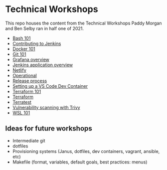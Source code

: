 # Technical Workshops

This repo houses the content from the Technical Workshops Paddy Morgan and Ben Selby ran in half one of 2021.

- [Bash 101](./bash-101)
- [Contributing to Jenkins](./contributing-to-jenkins)
- [Docker 101](./docker-101)
- [Git 101](./git-101)
- [Grafana overview](./grafana-overview)
- [Jenkins application overview](./jenkins-application-overview)
- [Netlify](./netlify)
- [Operational](./operational)
- [Release process](./release-process)
- [Setting up a VS Code Dev Container](./vscode-dev-container)
- [Terraform 101](./terraform-101)
- [Terraform](./terraform)
- [Terratest](https://dev.to/benmatselby/using-terratest-to-test-your-infrastructure-3f9k)
- [Vulnerability scanning with Trivy](./vulverability-scanning-trivy)
- [WSL 101](./wsl-101)

## Ideas for future workshops

- Intermediate git
- dotfiles
- Provisioning systems (Janus, dotfiles, dev containers, vagrant, ansible, etc)
- Makefile (format, variables, default goals, best practices: menus)
